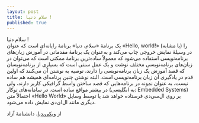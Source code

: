 ```yaml
---
layout: post
title: سلام دنیا !
published: true
---
```


سلام دنیا !
<br>
یک برنامهٔ «سلام، دنیا» برنامهٔ رایانه‌ای است که عنوان «Hello, world!» (یا مشابه) را در وسیلهٔ نمایش خروجی چاپ می‌کند و به‌عنوان یک برنامهٔ مقدماتی در آموزش زبان‌های برنامه‌نویسی استفاده می‌شود که معمولاً ساده‌ترین برنامهٔ ممکنی است که می‌توان در زبان‌های برنامه‌نویسی مختلف نوشت و یک عمل سنتی است که بسیاری از برنامه‌نویسان که قصد آموزش یک زبان برنامه‌نویسی را دارند، توصیه به نوشتن آن می‌کنند که اولین قدم در یادگیری آن زبان برنامه‌نویسی است. البته نوشتن چنین برنامه‌ای همیشه هم ساده نیست، به عنوان نمونه در برنامه‌هایی که قصد ساختن واسط گرافیکی کاربر دارند، ولی در بیشتر مواقع ساده است. در سامانه‌های توکار (به انگلیسی: Embedded Systems) احتمالاً متن «Hello World» بر روی ال‌سی‌دی فرستاده خواهد شد یا توسط وسایل دیگری مانند ال‌ای‌دی نمایش داده می‌شود.

از [ویکی‌پدیا](https://fa.wikipedia.org/wiki/%D8%A8%D8%B1%D9%86%D8%A7%D9%85%D9%87_%C2%AB%D8%B3%D9%84%D8%A7%D9%85%D8%8C_%D8%AF%D9%86%DB%8C%D8%A7!%C2%BB)، دانشنامهٔ آزاد